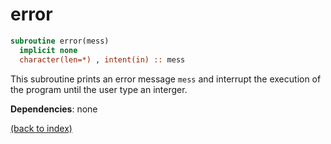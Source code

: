 # error

```fortran
subroutine error(mess)
  implicit none
  character(len=*) , intent(in) :: mess
```

This subroutine prints an error message ```mess``` and interrupt the execution of the program until the user type an interger.

**Dependencies**: none

[(back to index)](index.md)
